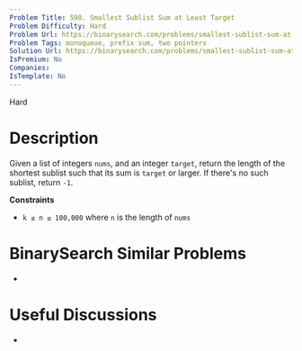 ```yaml
---
Problem Title: 598. Smallest Sublist Sum at Least Target
Problem Difficulty: Hard
Problem Url: https://binarysearch.com/problems/smallest-sublist-sum-at-least-target/
Problem Tags: monoqueue, prefix sum, two pointers
Solution Url: https://binarysearch.com/problems/smallest-sublist-sum-at-least-target/solutions/
IsPremium: No
Companies: 
IsTemplate: No
---
```


<span style="color: ;">Hard</span>

# Description

Given a list of integers `nums`, and an integer `target`, return the length of the shortest sublist such that its sum is `target` or larger. If there's no such sublist, return `-1`.

**Constraints**
- `k ≤ n ≤ 100,000` where `n` is the length of `nums`

# BinarySearch Similar Problems

- []()

# Useful Discussions

- []()
